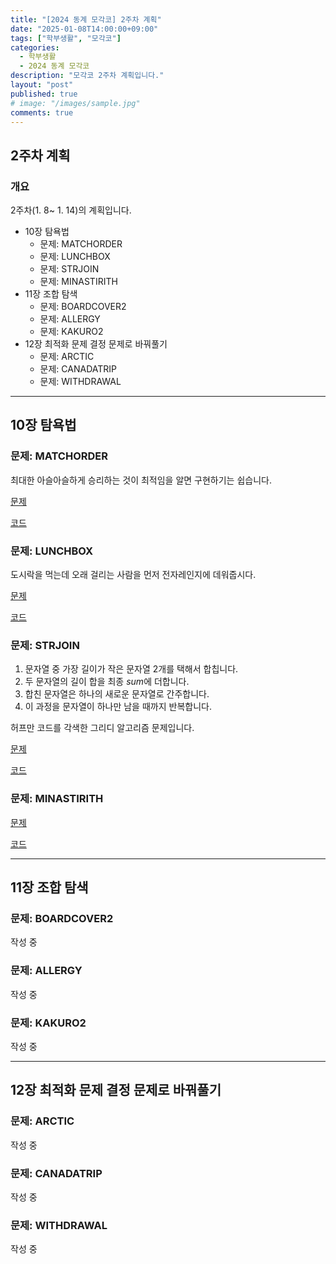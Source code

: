 ```yaml
---
title: "[2024 동계 모각코] 2주차 계획"
date: "2025-01-08T14:00:00+09:00"
tags: ["학부생활", "모각코"]
categories: 
  - 학부생활
  - 2024 동계 모각코
description: "모각코 2주차 계획입니다."
layout: "post"
published: true
# image: "/images/sample.jpg"
comments: true
---
```


## 2주차 계획
### 개요
2주차(1. 8~ 1. 14)의 계획입니다.
- 10장 탐욕법
  - 문제: MATCHORDER
  - 문제: LUNCHBOX
  - 문제: STRJOIN
  - 문제: MINASTIRITH
- 11장 조합 탐색
  - 문제: BOARDCOVER2
  - 문제: ALLERGY
  - 문제: KAKURO2
- 12장 최적화 문제 결정 문제로 바꿔풀기
  - 문제: ARCTIC
  - 문제: CANADATRIP
  - 문제: WITHDRAWAL


* * *

## 10장 탐욕법
### 문제: MATCHORDER
최대한 아슬아슬하게 승리하는 것이 최적임을 알면 구현하기는 쉽습니다.

[문제](https://algospot.com/judge/problem/read/MATCHORDER)

[코드](https://github.com/sossos5989/algospot/blob/main/matchorder.cc)

### 문제: LUNCHBOX
도시락을 먹는데 오래 걸리는 사람을 먼저 전자레인지에 데워줍시다.

[문제](https://algospot.com/judge/problem/read/LUNCHBOX)

[코드](https://github.com/sossos5989/algospot/blob/main/lunchbox.cc)

### 문제: STRJOIN
1. 문자열 중 가장 길이가 작은 문자열 2개를 택해서 합칩니다. 
2. 두 문자열의 길이 합을 최종 $sum$에 더합니다.
3. 합친 문자열은 하나의 새로운 문자열로 간주합니다.
4. 이 과정을 문자열이 하나만 남을 때까지 반복합니다.

허프만 코드를 각색한 그리디 알고리즘 문제입니다. 

[문제](https://algospot.com/judge/problem/read/STRJOIN)

[코드](https://github.com/sossos5989/algospot/blob/main/strjoin.cc)

### 문제: MINASTIRITH
    
[문제](https://algospot.com/judge/problem/read/MINASTIRITH)

[코드](https://github.com/sossos5989/algospot/blob/main/minastirith.cc)

* * *

## 11장 조합 탐색
### 문제: BOARDCOVER2

작성 중

### 문제: ALLERGY

작성 중

### 문제: KAKURO2

작성 중

* * *

## 12장 최적화 문제 결정 문제로 바꿔풀기
### 문제: ARCTIC

작성 중

### 문제: CANADATRIP

작성 중

### 문제: WITHDRAWAL

작성 중

